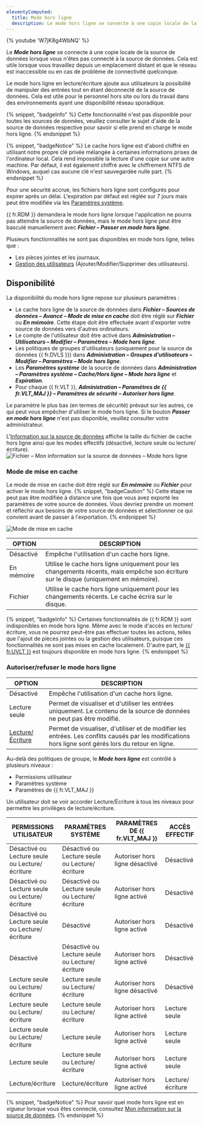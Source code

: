 ```yaml
---
eleventyComputed:
  title: Mode hors ligne
  description: Le mode hors ligne se connecte à une copie locale de la source de données lorsque vous n'êtes pas connecté à la source de données.
---
```

{% youtube 'W7jK8g4WbNQ' %}

Le ***Mode hors ligne*** se connecte à une copie locale de la source de données lorsque vous n'êtes pas connecté à la source de données. Cela est utile lorsque vous travaillez depuis un emplacement distant et que le réseau est inaccessible ou en cas de problème de connectivité quelconque.

Le mode hors ligne en lecture/écriture ajoute aux utilisateurs la possibilité de manipuler des entrées tout en étant déconnecté de la source de données. Cela est utile pour le personnel hors site ou lors du travail dans des environnements ayant une disponibilité réseau sporadique.

{% snippet, "badgeInfo" %}
Cette fonctionnalité n'est pas disponible pour toutes les sources de données, veuillez consulter le sujet d'aide de la source de données respective pour savoir si elle prend en charge le mode hors ligne.
{% endsnippet %}

{% snippet, "badgeNotice" %}
Le cache hors ligne est d'abord chiffré en utilisant notre propre clé privée mélangée à certaines informations prises de l'ordinateur local. Cela rend impossible la lecture d'une copie sur une autre machine. Par défaut, il est également chiffré avec le chiffrement NTFS de Windows, auquel cas aucune clé n'est sauvegardée nulle part.
{% endsnippet %}

Pour une sécurité accrue, les fichiers hors ligne sont configurés pour expirer après un délai. L'expiration par défaut est réglée sur 7 jours mais peut être modifiée via les [Paramètres système](/rdm/commands/administration/settings/system-settings/application-specific/offline/).

{{ fr.RDM }} demandera le mode hors ligne lorsque l'application ne pourra pas atteindre la source de données, mais le mode hors ligne peut être basculé manuellement avec ***Fichier – Passer en mode hors ligne***.

Plusieurs fonctionnalités ne sont pas disponibles en mode hors ligne, telles que :

* Les pièces jointes et les journaux.
* [Gestion des utilisateurs](/rdm/windows/commands/administration/management/user-management/) (Ajouter/Modifier/Supprimer des utilisateurs).

## Disponibilité

La disponibilité du mode hors ligne repose sur plusieurs paramètres :

* Le cache hors ligne de la source de données dans ***Fichier – Sources de données – Avancé – Mode de mise en cache*** doit être réglé sur ***Fichier*** ou ***En mémoire***. Cette étape doit être effectuée avant d'exporter votre source de données vers d'autres ordinateurs.
* Le compte de l'utilisateur doit être activé dans ***Administration – Utilisateurs – Modifier – Paramètres – Mode hors ligne***.
* Les politiques de groupes d'utilisateurs (uniquement pour la source de données {{ fr.DVLS }}) dans ***Administration – Groupes d'utilisateurs – Modifier – Paramètres – Mode hors ligne***.
* Les ***Paramètres système*** de la source de données dans ***Administration – Paramètres système – Cache/Hors ligne – Mode hors ligne*** et ***Expiration***.
* Pour chaque {{ fr.VLT }}, ***Administration – Paramètres de {{ fr.VLT_MAJ }} – Paramètres de sécurité – Autoriser hors ligne***.

Le paramètre le plus bas (en termes de sécurité) prévaut sur les autres, ce qui peut vous empêcher d'utiliser le mode hors ligne. Si le bouton ***Passer en mode hors ligne*** n'est pas disponible, veuillez consulter votre administrateur.

L'[Information sur la source de données](/rdm/windows/commands/file/my-data-source-information/) affiche la taille du fichier de cache hors ligne ainsi que les modes effectifs (désactivé, lecture seule ou lecture/écriture).
![Fichier – Mon information sur la source de données – Mode hors ligne](https://cdnweb.devolutions.net/docs/docs_en_rdm_windows_clip11278.png)

### Mode de mise en cache

Le mode de mise en cache doit être réglé sur ***En mémoire*** ou ***Fichier*** pour activer le mode hors ligne.
{% snippet, "badgeCaution" %}
Cette étape ne peut pas être modifiée à distance une fois que vous avez exporté les paramètres de votre source de données. Vous devriez prendre un moment et réfléchir aux besoins de votre source de données et sélectionner ce qui convient avant de passer à l'exportation.
{% endsnippet %}

![Mode de mise en cache](https://cdnweb.devolutions.net/docs/docs_en_rdm_windows_clip3581.png)

| OPTION    | DESCRIPTION |
|-----------|-------------|
| Désactivé  | Empêche l'utilisation d'un cache hors ligne.                                                                |
| En mémoire | Utilise le cache hors ligne uniquement pour les changements récents, mais empêche son écriture sur le disque (uniquement en mémoire). |
| Fichier      | Utilise le cache hors ligne uniquement pour les changements récents. Le cache écrira sur le disque.                         |


{% snippet, "badgeInfo" %}
Certaines fonctionnalités de {{ fr.RDM }} sont indisponibles en mode hors ligne. Même avec le mode d'accès en lecture/écriture, vous ne pourrez peut-être pas effectuer toutes les actions, telles que l'ajout de pièces jointes ou la gestion des utilisateurs, puisque ces fonctionnalités ne sont pas mises en cache localement. D'autre part, le [{{ fr.UVLT }}](/rdm/windows/data-sources/user-vault/) est toujours disponible en mode hors ligne.
{% endsnippet %}

### Autoriser/refuser le mode hors ligne
| OPTION                                       | DESCRIPTION |
|----------------------------------------------|-------------|
| Désactivé                                     | Empêche l'utilisation d'un cache hors ligne. |
| Lecture seule                                    | Permet de visualiser et d'utiliser les entrées uniquement. Le contenu de la source de données ne peut pas être modifié. |
| [Lecture/Écriture](/rdm/windows/data-sources/offline-mode/offline-read-write/) | Permet de visualiser, d'utiliser et de modifier les entrées. Les conflits causés par les modifications hors ligne sont gérés lors du retour en ligne.                                                 |

Au-delà des politiques de groupe, le ***Mode hors ligne*** est contrôlé à plusieurs niveaux :

* Permissions utilisateur
* Paramètres système
* Paramètres de {{ fr.VLT_MAJ }}

Un utilisateur doit se voir accorder Lecture/Écriture à tous les niveaux pour permettre les privilèges de lecture/écriture.

| PERMISSIONS UTILISATEUR                 | PARAMÈTRES SYSTÈME                 | PARAMÈTRES DE {{ fr.VLT_MAJ }}      | ACCÈS EFFECTIF  |
|----------------------------------|---------------------------------|--------------------------------|-------------------|
| Désactivé ou Lecture seule ou Lecture/écriture | Désactivé ou Lecture seule ou Lecture/écriture | Autoriser hors ligne désactivé  | Désactivé          |
| Désactivé ou Lecture seule ou Lecture/écriture | Désactivé ou Lecture seule ou Lecture/écriture | Autoriser hors ligne activé   | Désactivé          |
| Désactivé ou Lecture seule ou Lecture/écriture | Désactivé                     | Autoriser hors ligne activé       | Désactivé             |
| Désactivé                         | Désactivé ou Lecture seule ou Lecture/écriture | Autoriser hors ligne activé      | Désactivé          |
| Lecture seule ou Lecture/écriture          | Lecture seule ou Lecture/écriture          | Autoriser hors ligne désactivé        | Désactivé          |
| Lecture seule ou Lecture/écriture          | Lecture seule ou Lecture/écriture          | Autoriser hors ligne activé         | Lecture seule         |
| Lecture seule ou Lecture/écriture          | Lecture seule                        | Autoriser hors ligne activé         | Lecture seule         |
| Lecture seule                        | Lecture seule ou Lecture/écriture          | Autoriser hors ligne activé         | Lecture seule         |
| Lecture/écriture                       | Lecture/écriture                       | Autoriser hors ligne activé         | Lecture/écriture        |

{% snippet, "badgeNotice" %}
Pour savoir quel mode hors ligne est en vigueur lorsque vous êtes connecté, consultez [Mon information sur la source de données](/rdm/windows/commands/file/my-data-source-information/).
{% endsnippet %}